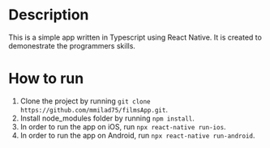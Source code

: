 # Description
This is a simple app written in Typescript using React Native. It is created to demonestrate the programmers skills.

# How to run
1. Clone the project by running `git clone https://github.com/mmilad75/filmsApp.git`.
2. Install node_modules folder by running `npm install`.
3. In order to run the app on iOS, run `npx react-native run-ios`.
4. In order to run the app on Android, run `npx react-native run-android`.
